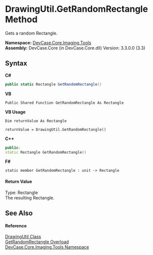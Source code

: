 # DrawingUtil.GetRandomRectangle Method 
 

Gets a random Rectangle.

**Namespace:**&nbsp;<a href="N_DevCase_Core_Imaging_Tools">DevCase.Core.Imaging.Tools</a><br />**Assembly:**&nbsp;DevCase.Core (in DevCase.Core.dll) Version: 3.3.0.0 (3.3)

## Syntax

**C#**<br />
``` C#
public static Rectangle GetRandomRectangle()
```

**VB**<br />
``` VB
Public Shared Function GetRandomRectangle As Rectangle
```

**VB Usage**<br />
``` VB Usage
Dim returnValue As Rectangle

returnValue = DrawingUtil.GetRandomRectangle()
```

**C++**<br />
``` C++
public:
static Rectangle GetRandomRectangle()
```

**F#**<br />
``` F#
static member GetRandomRectangle : unit -> Rectangle 

```


#### Return Value
Type: Rectangle<br />The resulting Rectangle.

## See Also


#### Reference
<a href="T_DevCase_Core_Imaging_Tools_DrawingUtil">DrawingUtil Class</a><br /><a href="Overload_DevCase_Core_Imaging_Tools_DrawingUtil_GetRandomRectangle">GetRandomRectangle Overload</a><br /><a href="N_DevCase_Core_Imaging_Tools">DevCase.Core.Imaging.Tools Namespace</a><br />